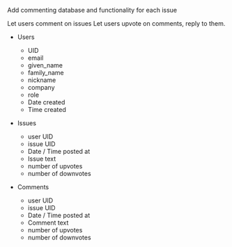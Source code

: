 Add commenting database and functionality for each issue


Let users comment on issues
Let users upvote on comments, reply to them.




 - Users
    - UID
    - email
    - given_name
    - family_name
    - nickname
    - company
    - role
    - Date created
    - Time created

 - Issues
    - user UID
    - issue UID
    - Date / Time posted at
    - Issue text
    - number of upvotes
    - number of downvotes

- Comments
    - user UID
    - issue UID
    - Date / Time posted at
    - Comment text
    - number of upvotes
    - number of downvotes